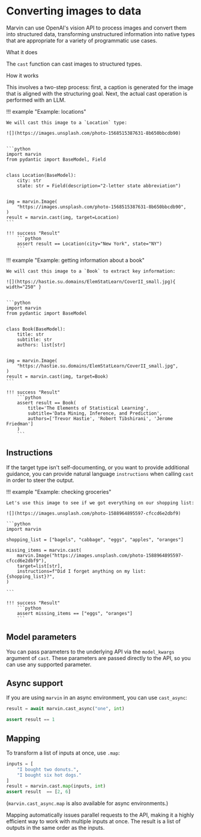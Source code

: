 # Converting images to data

Marvin can use OpenAI's vision API to process images and convert them into structured data, transforming unstructured information into native types that are appropriate for a variety of programmatic use cases.


<div class="admonition abstract">
  <p class="admonition-title">What it does</p>
  <p>
    The <code>cast</code> function can cast images to structured types.
  </p>
</div>

<div class="admonition info">
  <p class="admonition-title">How it works</p>
  <p>
    
  This involves a two-step process: first, a caption is generated for the image that is aligned with the structuring goal. Next, the actual cast operation is performed with an LLM.

  </p>
</div>


!!! example "Example: locations"

    We will cast this image to a `Location` type:

    ![](https://images.unsplash.com/photo-1568515387631-8b650bbcdb90)


    ```python
    import marvin
    from pydantic import BaseModel, Field


    class Location(BaseModel):
        city: str
        state: str = Field(description="2-letter state abbreviation")


    img = marvin.Image(
        "https://images.unsplash.com/photo-1568515387631-8b650bbcdb90",
    )
    result = marvin.cast(img, target=Location)
    ```

    !!! success "Result"
        ```python
        assert result == Location(city="New York", state="NY")
        ```

!!! example "Example: getting information about a book"

    We will cast this image to a `Book` to extract key information:

    ![](https://hastie.su.domains/ElemStatLearn/CoverII_small.jpg){ width="250" }


    ```python
    import marvin
    from pydantic import BaseModel


    class Book(BaseModel):
        title: str
        subtitle: str
        authors: list[str]


    img = marvin.Image(
        "https://hastie.su.domains/ElemStatLearn/CoverII_small.jpg",
    )
    result = marvin.cast(img, target=Book)
    ```

    !!! success "Result"
        ```python
        assert result == Book(
            title='The Elements of Statistical Learning',
            subtitle='Data Mining, Inference, and Prediction',
            authors=['Trevor Hastie', 'Robert Tibshirani', 'Jerome Friedman']
        )
        ```

## Instructions

If the target type isn't self-documenting, or you want to provide additional guidance, you can provide natural language `instructions` when calling `cast` in order to steer the output. 


!!! example "Example: checking groceries"

    Let's use this image to see if we got everything on our shopping list:

    ![](https://images.unsplash.com/photo-1588964895597-cfccd6e2dbf9)

    ```python
    import marvin

    shopping_list = ["bagels", "cabbage", "eggs", "apples", "oranges"]
    
    missing_items = marvin.cast(
        marvin.Image("https://images.unsplash.com/photo-1588964895597-cfccd6e2dbf9"), 
        target=list[str], 
        instructions=f"Did I forget anything on my list: {shopping_list}?",
    )

    ```

    !!! success "Result"
        ```python
        assert missing_items == ["eggs", "oranges"]
        ```
## Model parameters
You can pass parameters to the underlying API via the `model_kwargs` argument of `cast`. These parameters are passed directly to the API, so you can use any supported parameter.

## Async support
If you are using `marvin` in an async environment, you can use `cast_async`:

```python
result = await marvin.cast_async("one", int) 

assert result == 1
```

## Mapping

To transform a list of inputs at once, use `.map`:

```python
inputs = [
    "I bought two donuts.",
    "I bought six hot dogs."
]
result = marvin.cast.map(inputs, int)
assert result  == [2, 6]
```

(`marvin.cast_async.map` is also available for async environments.)

Mapping automatically issues parallel requests to the API, making it a highly efficient way to work with multiple inputs at once. The result is a list of outputs in the same order as the inputs.